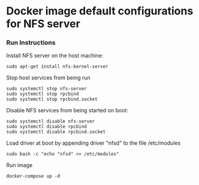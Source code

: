 Docker image default configurations for NFS server
================================

### Run Instructions

Install NFS server on the host machine:

    sudo apt-get install nfs-kernel-server

Stop host services from being run

    sudo systemctl stop nfs-server
    sudo systemctl stop rpcbind
    sudo systemctl stop rpcbind.socket

Disable NFS services from being started on boot:

    sudo systemctl disable nfs-server
    sudo systemctl disable rpcbind
    sudo systemctl disable rpcbind.socket

Load driver at boot by appending driver "nfsd" to the file /etc/modules

    sudo bash -c "echo "nfsd" >> /etc/modules"

Run image

    docker-compose up -d
